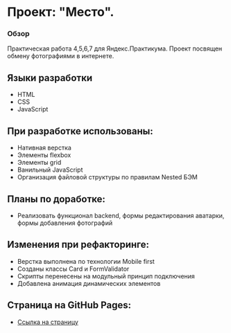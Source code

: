 # Проект: "Место".
### Обзор
Практическая работа 4,5,6,7 для Яндекс.Практикума. Проект посвящен обмену фотографиями в интернете.
## Языки разработки
* HTML
* CSS
* JavaScript

## При разработке использованы:
* Нативная верстка
* Элементы flexbox
* Элементы grid
* Ванильный JavaScript
* Организация файловой структуры по правилам Nested БЭМ

## Планы по доработке:
* Реализовать функционал backend, формы редактирования аватарки, формы добавления фотографий

## Изменения при рефакторинге:
* Верстка выполнена по технологии Mobile first
* Созданы классы Card и FormValidator
* Скрипты перенесены на модульный принцип подключения
* Добавлена анимация динамических элементов
## Страница на GitHub Pages:
* [Ссылка на страницу](https://ilyapopko.github.io/mesto/index.html)
